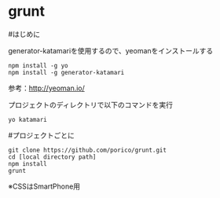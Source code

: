 grunt
=====

#はじめに

generator-katamariを使用するので、yeomanをインストールする
```
npm install -g yo
npm install -g generator-katamari
```
参考：http://yeoman.io/

プロジェクトのディレクトリで以下のコマンドを実行
```
yo katamari
```

#プロジェクトごとに

```
git clone https://github.com/porico/grunt.git
cd [local directory path]
npm install
grunt
```

※CSSはSmartPhone用


